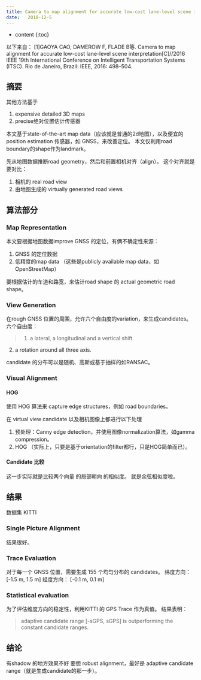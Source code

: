 ```yaml
--- 
title: Camera to map alignment for accurate low-cost lane-level scene interpretation
date:   2018-12-5
---
```




* content
{:toc}


以下来自：
[1]GAOYA CAO, DAMEROW F, FLADE B等. Camera to map alignment for accurate low-cost lane-level scene interpretation[C]//2016 IEEE 19th International Conference on Intelligent Transportation Systems (ITSC). Rio de Janeiro, Brazil: IEEE, 2016: 498–504.


## 摘要
其他方法基于
1. expensive detailed 3D maps
2. precise绝对位置估计传感器

本文基于state-of-the-art map data（应该就是普通的2d地图），以及便宜的position estimation 传感器，如 GNSS，来改善定位。
本文仅利用road boundary的shape作为landmark。

先从地图数据推断road geometry，然后和前置相机对齐（align）。
这个对齐就是要对比：
1. 相机的 real road view  
2. 由地图生成的 virtually generated road views 

## 算法部分

### Map Representation 
本文要根据地图数据improve GNSS 的定位，有俩不确定性来源：
1. GNSS 的定位数据
2. 低精度的map data （这些是publicly available map data，如OpenStreetMap）


要根据估计的车道和路宽，来估计road shape 的 actual geometric road shape。
### View Generation
在rough GNSS 位置的周围，允许六个自由度的variation，来生成candidates。
六个自由度：
>1. a lateral, a longitudinal and a vertical shift 
2. a rotation around all three axis.


candidate 的分布可以是随机、高斯或基于抽样的如RANSAC。
### Visual Alignment
#### HOG
使用 HOG 算法来 capture edge structures，例如 road boundaries。

在 virtual view candidate 以及相机图像上都进行以下处理
1. 预处理：Canny edge detection，并使用图像normalization算法，如gamma compression。
2. HOG （实际上，只要是基于orientation的filter都行，只是HOG简单而已）。

#### Candidate 比较
这一步实际就是比较两个向量 的局部朝向 的相似度。
就是余弦相似度啦。

## 结果

数据集 KITTI

### Single Picture Alignment
结果很好。

### Trace Evaluation
对于每一个 GNSS 位置，需要生成 155 个均匀分布的 candidates。
纬度方向：[-1.5 m, 1.5 m] 经度方向： [-0.1 m, 0.1 m]


### Statistical evaluation
为了评估维度方向的稳定性，利用KITTI 的 GPS Trace 作为真值。
结果表明：
>adaptive candidate range [-sGPS, sGPS]  is outperforming the constant candidate ranges.

## 结论
有shadow 的地方效果不好
要想 robust alignment，最好是 adaptive candidate range（就是生成candidate的那一步）。


